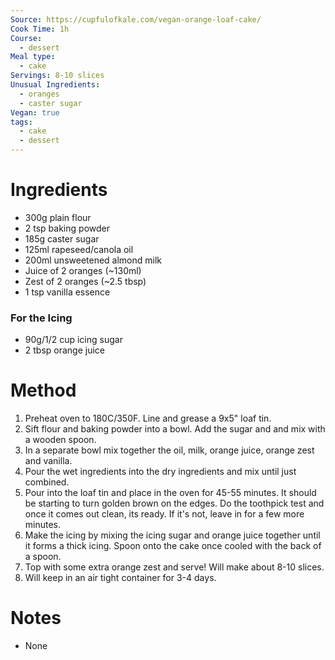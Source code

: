 ```yaml
---
Source: https://cupfulofkale.com/vegan-orange-loaf-cake/
Cook Time: 1h
Course:
  - dessert
Meal type:
  - cake
Servings: 8-10 slices
Unusual Ingredients:
  - oranges
  - caster sugar
Vegan: true
tags:
  - cake
  - dessert
---
```

# Ingredients

- 300g plain flour
- 2 tsp baking powder
- 185g caster sugar
- 125ml rapeseed/canola oil
- 200ml unsweetened almond milk
- Juice of 2 oranges (~130ml)
- Zest of 2 oranges (~2.5 tbsp)
- 1 tsp vanilla essence

### For the Icing

- 90g/1/2 cup icing sugar
- 2 tbsp orange juice

# Method

1. Preheat oven to 180C/350F. Line and grease a 9x5" loaf tin.
2. Sift flour and baking powder into a bowl. Add the sugar and and mix with a wooden spoon.
3. In a separate bowl mix together the oil, milk, orange juice, orange zest and vanilla.
4. Pour the wet ingredients into the dry ingredients and mix until just combined.
5. Pour into the loaf tin and place in the oven for 45-55 minutes. It should be starting to turn golden brown on the edges. Do the toothpick test and once it comes out clean, its ready. If it's not, leave in for a few more minutes.
6. Make the icing by mixing the icing sugar and orange juice together until it forms a thick icing. Spoon onto the cake once cooled with the back of a spoon.
7. Top with some extra orange zest and serve! Will make about 8-10 slices.
8. Will keep in an air tight container for 3-4 days.

# Notes

- None